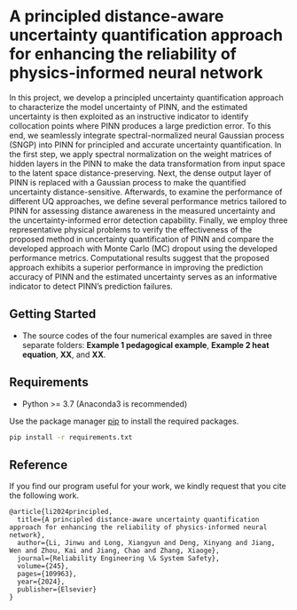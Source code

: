 # A principled distance-aware uncertainty quantification approach for enhancing the reliability of physics-informed neural network

In this project, we develop a principled uncertainty quantification approach to characterize the model uncertainty of PINN, and the estimated uncertainty is then exploited as an instructive indicator to identify collocation points where PINN produces a large prediction error. To this end, we seamlessly integrate spectral-normalized neural Gaussian process (SNGP) into PINN for principled and accurate uncertainty quantification. In the first step, we apply spectral normalization on the weight matrices of hidden layers in the PINN to make the data transformation from input space to the latent space distance-preserving. Next, the dense output layer of PINN is replaced with a Gaussian process to make the quantified uncertainty distance-sensitive. Afterwards, to examine the performance of different UQ approaches, we define several performance metrics tailored to PINN for assessing distance awareness in the measured uncertainty and the uncertainty-informed error detection capability. Finally, we employ three representative physical problems to verify the effectiveness of the proposed method in uncertainty quantification of PINN and compare the developed approach with Monte Carlo (MC) dropout using the developed performance metrics. Computational results suggest that the proposed approach exhibits a superior performance in improving the prediction accuracy of PINN and the estimated uncertainty serves as an informative indicator to detect PINN’s prediction failures.

## Getting Started

* The source codes of the four numerical examples are saved in three separate folders: **Example 1 pedagogical example**, **Example 2 heat equation**, **XX**, and **XX**.


## Requirements
* Python >= 3.7 (Anaconda3 is recommended)

Use the package manager [pip](https://pip.pypa.io/en/stable/) to install the required packages.

```bash
pip install -r requirements.txt
```

## Reference
If you find our program useful for your work, we kindly request that you cite the following work. 
```
@article{li2024principled,
  title={A principled distance-aware uncertainty quantification approach for enhancing the reliability of physics-informed neural network},
  author={Li, Jinwu and Long, Xiangyun and Deng, Xinyang and Jiang, Wen and Zhou, Kai and Jiang, Chao and Zhang, Xiaoge},
  journal={Reliability Engineering \& System Safety},
  volume={245},
  pages={109963},
  year={2024},
  publisher={Elsevier}
}
```
